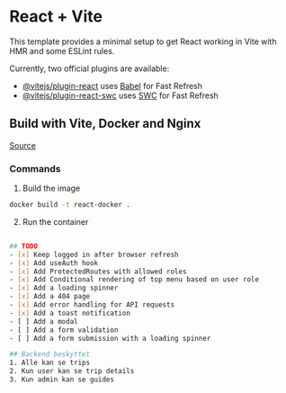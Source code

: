 # React + Vite

This template provides a minimal setup to get React working in Vite with HMR and some ESLint rules.

Currently, two official plugins are available:

- [@vitejs/plugin-react](https://github.com/vitejs/vite-plugin-react/blob/main/packages/plugin-react/README.md) uses [Babel](https://babeljs.io/) for Fast Refresh
- [@vitejs/plugin-react-swc](https://github.com/vitejs/vite-plugin-react-swc) uses [SWC](https://swc.rs/) for Fast Refresh
## Build with Vite, Docker and Nginx
[Source](https://tiangolo.medium.com/react-in-docker-with-nginx-built-with-multi-stage-docker-builds-including-testing-8cc49d6ec305)

### Commands
1. Build the image
```bash
docker build -t react-docker .
```
2. Run the container
```bash

## TODO
- [x] Keep logged in after browser refresh
- [x] Add useAuth hook 
- [x] Add ProtectedRoutes with allowed roles
- [x] Add Conditional rendering of top menu based on user role
- [x] Add a loading spinner
- [x] Add a 404 page
- [x] Add error handling for API requests
- [x] Add a toast notification
- [ ] Add a modal
- [ ] Add a form validation
- [ ] Add a form submission with a loading spinner

## Backend beskyttet
1. Alle kan se trips
2. Kun user kan se trip details
3. Kun admin kan se guides


